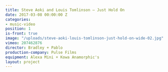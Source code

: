 ```yaml
---
title: Steve Aoki and Louis Tomlinson — Just Hold On
date: 2017-03-08 00:00:00 Z
categories:
- music-video
position: 1
is-front: true
image: "/uploads/steve-aoki-louis-tomlinson-just-hold-on-wide-02.jpg"
vimeo: 207462876
director: Bradley + Pablo
production-company: Pulse Films
equipment: Alexa Mini + Kowa Anamorphic's
layout: project
---
```


